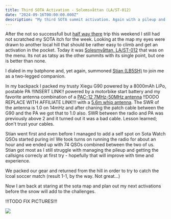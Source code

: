 ```yaml
---
title: Third SOTA Activation - Solemsvåttan (LA/ST-012)
date: "2024-09-16T00:00:00.000Z"
description: "My third SOTA summit activation. Again with a pileup and a lot of fun!"
---
```

After the not so successfull but [half way there](../half-way-there/) trip this weekend I still  had not scratched my SOTA itch for the week. Looking at the map my eyes were drawn to another local hill that should be rather easy to climb and get an activation in the pocket. Today it was [Solesmvåttan, LA/ST-012](https://sotl.as/summits/LA/ST-012) that was on the menu. Its not as tatsy as the other summits with its single point, but one is better than none.

I dialed in my batphone and, yet again, summoned [Stian (LB5SH)](https://lb5sh.no/) to join me as a two-legged companion. 

In my backpack I packed my trusty Xiegu G90 powered by a 8000mAh LiPo, postable PA !!INSERT LINK!! powered by a motorbike start battery and my favorite antenna combination of a [PAC-12 7MHz-50MHz antenna](https://s.click.aliexpress.com/e/_DBHrEoj) !!DODO REPLACE WITH AFFILIATE LINK!!! with a [5.6m whip antenna](https://www.aliexpress.com/item/1005006677951151.html). The SWR of the antenna is 1.0 on 14mHz and after chaning the patch cable between the G90 and the PA we got that to 1.0 also. SWR between the radio and PA was previously above 2 and it turned out it was a bad cable. Lesson learned; don't trust your cables.

Stian went first and even before I managed to add a self spot on Sota Watch QSOs started puring in! We took turns on running the radio for about an hour and we ended up with 74 QSOs combined between the two of us. Stian got most as I still struggle with managing the pileup and getting the callsigns correcly at first try - hopefully that will improve with time and experience.

We packed our gear and returned from the hill in order to try to catch the lcoal soccer match (result 1-1, by the way. Not great...)

Now I am back at staring at the sota map and plan out my next activations before the snow will add to the challenges.

!!!TODO FIX PICTURES!!!

![](IMG20240904202038.jpg)